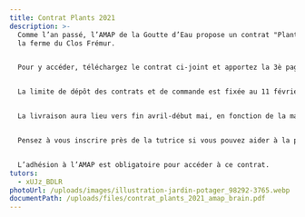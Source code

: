```yaml
---
title: Contrat Plants 2021
description: >-
  Comme l’an passé, l’AMAP de la Goutte d’Eau propose un contrat "Plants" avec
  la ferme du Clos Frémur.


  Pour y accéder, téléchargez le contrat ci-joint et apportez la 3è page à la tutrice à l’AMAP ou envoyez-la à son adresse mail avec le chèque d’acompte. Les plants proposés sont visibles sur le catalogue joint et remplissez le bon de commande en ligne en suivant le lien indiqué sur le contrat.


  La limite de dépôt des contrats et de commande est fixée au 11 février. Il ne sera accepté aucun bon de commande au delà de cette date, pour permettre à la productrice de mettre nos plants en culture.


  La livraison aura lieu vers fin avril-début mai, en fonction de la maturité des plants.


  Pensez à vous inscrire près de la tutrice si vous pouvez aider à la préparation des commandes 1 à 2h avant la distribution.


  L’adhésion à l’AMAP est obligatoire pour accéder à ce contrat.
tutors:
  - xUJz_BDLR
photoUrl: /uploads/images/illustration-jardin-potager_98292-3765.webp
documentPath: /uploads/files/contrat_plants_2021_amap_brain.pdf
---
```

